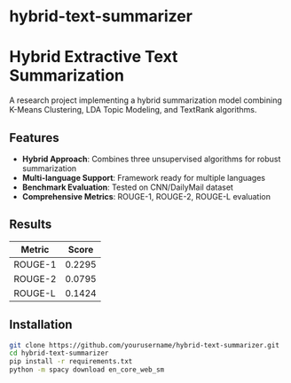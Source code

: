 # hybrid-text-summarizer
# Hybrid Extractive Text Summarization

A research project implementing a hybrid summarization model combining K-Means Clustering, LDA Topic Modeling, and TextRank algorithms.

## Features

- **Hybrid Approach**: Combines three unsupervised algorithms for robust summarization
- **Multi-language Support**: Framework ready for multiple languages
- **Benchmark Evaluation**: Tested on CNN/DailyMail dataset
- **Comprehensive Metrics**: ROUGE-1, ROUGE-2, ROUGE-L evaluation

## Results

| Metric | Score |
|--------|-------|
| ROUGE-1 | 0.2295 |
| ROUGE-2 | 0.0795 |
| ROUGE-L | 0.1424 |

## Installation

```bash
git clone https://github.com/yourusername/hybrid-text-summarizer.git
cd hybrid-text-summarizer
pip install -r requirements.txt
python -m spacy download en_core_web_sm
